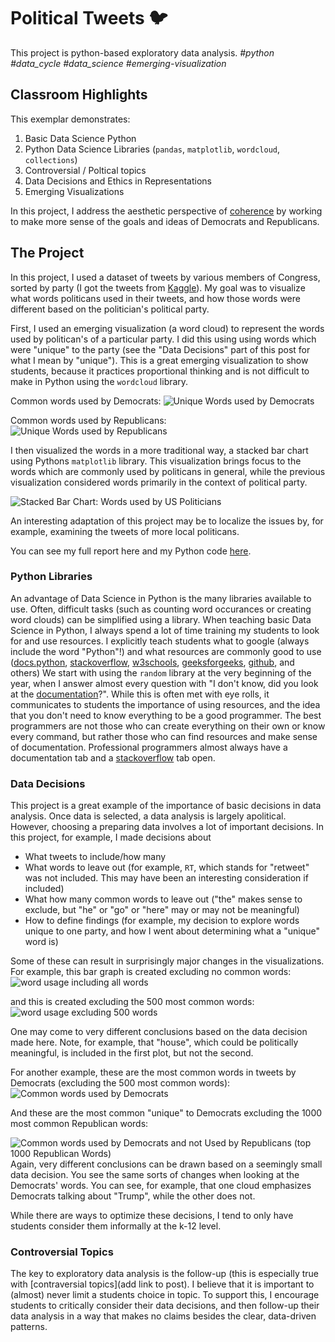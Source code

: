 # Political Tweets 🐦
This project is python-based exploratory data analysis.
*#python #data_cycle #data_science  #emerging-visualization*

## Classroom Highlights 
This exemplar demonstrates: 
1. Basic Data Science Python
2. Python Data Science Libraries (`pandas`, `matplotlib`, `wordcloud`, `collections`)
3. Controversial / Poltical topics
4. Data Decisions and Ethics in Representations
5. Emerging Visualizations

In this project, I address the aesthetic perspective of [coherence](http://www.animatingdemocracy.org/sites/default/files/pictures/AestPersp/pdfs/Aesthetics%20Short%20Take.pdf) by working to make more sense of the goals and ideas of Democrats and Republicans.

## The Project

In this project, I used a dataset of tweets by various members of Congress, sorted by party (I got the tweets from [Kaggle](https://www.kaggle.com/datasets/kapastor/democratvsrepublicantweets)). My goal was to visualize what words politicans used in their tweets, and how those words were different based on the politician's political party. 

First, I used an emerging visualization (a word cloud) to represent the words used by politican's of a particular party. I did this using using words which were "unique" to the party (see the "Data Decisions" part of this post for what I mean by "unique"). This is a great emerging visualization to show students, because it practices proportional thinking and is not difficult to make in Python using the `wordcloud` library. 

Common words used by Democrats:
![Unique Words used by Democrats](democrat_unique.png)

Common words used by Republicans:
![Unique Words used by Republicans](republican_unique.png)

I then visualized the words in a more traditional way, a stacked bar chart using Pythons `matplotlib` library. This visualization brings focus to the words which are commonly used by politicans in general, while the previous visualization considered words primarily in the context of political party. 

![Stacked Bar Chart: Words used by US Politicians](words_500common.png)

An interesting adaptation of this project may be to localize the issues by, for example, examining the tweets of more local politicans.

You can see my full report here and my Python code [here](tweets.py).

### Python Libraries
An advantage of Data Science in Python is the many libraries available to use. Often, difficult tasks (such as counting word occurances or creating word clouds) can be simplified using a library. When teaching basic Data Science in Python, I always spend a lot of time training my students to look for and use resources. I explicitly teach students what to google (always include the word "Python"!) and what resources are commonly good to use ([docs.python](https://docs.python.org/3/), [stackoverflow](https://stackoverflow.com/), [w3schools](https://www.w3schools.com/), [geeksforgeeks](https://www.geeksforgeeks.org/), [github](https://github.com/), and others) We start with using the `random` library at the very beginning of the year, when I answer almost every question with "I don't know, did you look at the [documentation](https://docs.python.org/3/library/random.html)?". While this is often met with eye rolls, it communicates to students the importance of using resources, and the idea that you don't need to know everything to be a good programmer. The best programmers are not those who can create everything on their own or know every command, but rather those who can find resources and make sense of documentation. Professional programmers almost always have a documentation tab and a [stackoverflow](https://stackoverflow.com/) tab open.

### Data Decisions
This project is a great example of the importance of basic decisions in data analysis. Once data is selected, a data analysis is largely apolitical. However, choosing a preparing data involves a lot of important decisions. In this project, for example, I made decisions about
* What tweets to include/how many
* What words to leave out (for example, `RT`, which stands for "retweet" was not included. This may have been an interesting consideration if included)
* What how many common words to leave out ("the" makes sense to exclude, but "he" or "go" or "here" may or may not be meaningful)
* How to define findings (for example, my decision to explore words unique to one party, and how I went about determining what a "unique" word is)


Some of these can result in surprisingly major changes in the visualizations. For example, this bar graph is created excluding no common words:
![word usage including all words](words_0common.png)

and this is created excluding the 500 most common words:
![word usage excluding 500 words](words_500common.png)

One may come to very different conclusions based on the data decision made here. Note, for example, that "house", which could be politically meaningful, is included in the first plot, but not the second.

For another example, these are the most common words in tweets by Democrats (excluding the 500 most common words):
![Common words used by Democrats](democrat_words.png)

And these are the most common "unique" to Democrats excluding the 1000 most common Republican words:

![Common words used by Democrats and not Used by Republicans (top 1000 Republican Words)](democrat_unique.png)
Again, very different conclusions can be drawn based on a seemingly small data decision. You see the same sorts of changes when looking at the Democrats' words. You can see, for example, that one cloud emphasizes Democrats talking about "Trump", while the other does not.

While there are ways to optimize these decisions, I tend to only have students consider them informally at the k-12 level.

### Controversial Topics
The key to exploratory data analysis is the follow-up (this is especially true with [contraversial topics](add link to post). I believe that it is important to (almost) never limit a students choice in topic. To support this, I encourage students to critically consider their data decisions, and then follow-up their data analysis in a way that makes no claims besides the clear, data-driven patterns.